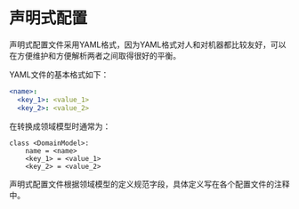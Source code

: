 # 声明式配置

声明式配置文件采用YAML格式，因为YAML格式对人和对机器都比较友好，可以在方便维护和方便解析两者之间取得很好的平衡。

YAML文件的基本格式如下：

```yaml
<name>:
  <key_1>: <value_1>
  <key_2>: <value_2>
```

在转换成领域模型时通常为：

```
class <DomainModel>:
    name = <name>
    <key_1> = <value_1>
    <key_2> = <value_2>
```

声明式配置文件根据领域模型的定义规范字段，具体定义写在各个配置文件的注释中。
